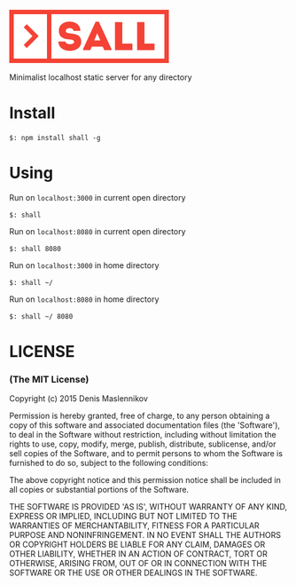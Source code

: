 ![Sall Logo](/res/logo.png)

Minimalist localhost static server for any directory

# Install
```
$: npm install shall -g
```

# Using
Run on `localhost:3000` in current open directory
```
$: shall
```

Run on `localhost:8080` in current open directory
```
$: shall 8080
```

Run on `localhost:3000` in home directory
```
$: shall ~/
```

Run on `localhost:8080` in home directory
```
$: shall ~/ 8080
```

# LICENSE
### (The MIT License)

Copyright (c) 2015 Denis Maslennikov

Permission is hereby granted, free of charge, to any person obtaining
a copy of this software and associated documentation files (the
'Software'), to deal in the Software without restriction, including
without limitation the rights to use, copy, modify, merge, publish,
distribute, sublicense, and/or sell copies of the Software, and to
permit persons to whom the Software is furnished to do so, subject to
the following conditions:

The above copyright notice and this permission notice shall be
included in all copies or substantial portions of the Software.

THE SOFTWARE IS PROVIDED 'AS IS', WITHOUT WARRANTY OF ANY KIND,
EXPRESS OR IMPLIED, INCLUDING BUT NOT LIMITED TO THE WARRANTIES OF
MERCHANTABILITY, FITNESS FOR A PARTICULAR PURPOSE AND NONINFRINGEMENT.
IN NO EVENT SHALL THE AUTHORS OR COPYRIGHT HOLDERS BE LIABLE FOR ANY
CLAIM, DAMAGES OR OTHER LIABILITY, WHETHER IN AN ACTION OF CONTRACT,
TORT OR OTHERWISE, ARISING FROM, OUT OF OR IN CONNECTION WITH THE
SOFTWARE OR THE USE OR OTHER DEALINGS IN THE SOFTWARE.
